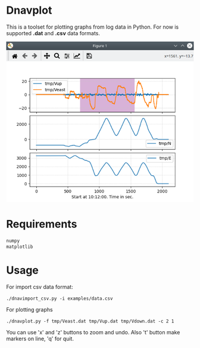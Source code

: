 # Dnavplot

This is a toolset for plotting graphs from log data in Python.
For now is supported **.dat** and **.csv** data formats.

![Image alt](https://github.com/semargol/dnavplot/blob/main/examples/screenshot1.png)

# Requirements 

```
numpy
matplotlib
```

# Usage
For import csv data format:
```
./dnavimport_csv.py -i examples/data.csv
```

For plotting graphs
```
./dnavplot.py -f tmp/Veast.dat tmp/Vup.dat tmp/Vdown.dat -c 2 1 
```

You can use 'x' and 'z' buttons  to zoom and undo. Also 't' button make markers on line, 'q' for quit. 
